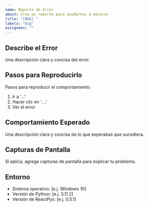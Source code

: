 ```yaml
---
name: Reporte de Error
about: Crea un reporte para ayudarnos a mejorar
title: "[BUG] "
labels: "bug"
assignees: ""
---
```


## Describe el Error

Una descripción clara y concisa del error.

## Pasos para Reproducirlo

Pasos para reproducir el comportamiento:

1. Ir a '...'
2. Hacer clic en '....'
3. Ver el error

## Comportamiento Esperado

Una descripción clara y concisa de lo que esperabas que sucediera.

## Capturas de Pantalla

Si aplica, agrega capturas de pantalla para explicar tu problema.

## Entorno

- Sistema operativo: [e.j. Windows 10]
- Versión de Python: [e.j. 3.11.2]
- Versión de ReactPyx: [e.j. 0.5.1]

